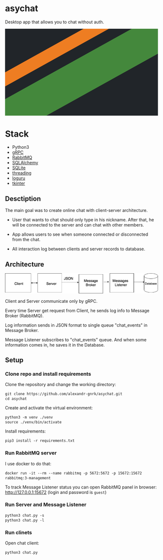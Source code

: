 # asychat

Desktop app that allows you to chat without auth.

![App demo](./imgs/demo.gif)

# Stack

- Python3
- [gRPC](https://grpc.io/)
- [RabbitMQ](https://www.rabbitmq.com/)
- [SQLAlchemy](https://www.sqlalchemy.org/)
- [SQLite](https://www.sqlite.org/index.html)
- [threading](https://docs.python.org/3/library/threading.html)
- [loguru](https://github.com/Delgan/loguru)
- [tkinter](https://docs.python.org/3/library/tkinter.html)

## Desctiption
The main goal was to create online chat with client-server architecture.

- User that wants to chat should only type in his nickname. After that, he will be connected to the server and can chat with other members.

- App allows users to see when someone connected or disconnected from the chat.

- All interaction log between clients and server records to database.

## Architecture
![App architecture](./imgs/architecture.png)

Client and Server communicate only by gRPC. 

Every time Server get request from Client, he sends log info to Message Broker (RabbitMQ). 

Log information sends in JSON format to single queue "chat_events" in Message Broker.

Message Listener subscribes to "chat_events" queue. And when some information comes in, he saves it in the Database.

## Setup

### Clone repo and install requirements
Clone the repository and change the working directory:

    git clone https://github.com/alexandr-gnrk/asychat.git
    cd asychat
Create and activate the virtual environment:

    python3 -m venv ./venv
    source ./venv/bin/activate
Install requirements:

    pip3 install -r requirements.txt

### Run RabbitMQ server
I use docker to do that:

    docker run -it --rm --name rabbitmq -p 5672:5672 -p 15672:15672 rabbitmq:3-management

To track Message Listener status you can open RabbitMQ panel in browser: http://127.0.0.1:15672 (login and password is ```guest```)

### Run Server and Message Listener

    python3 chat.py -s
    python3 chat.py -l
### Run clinets

Open chat client:

    python3 chat.py
    
